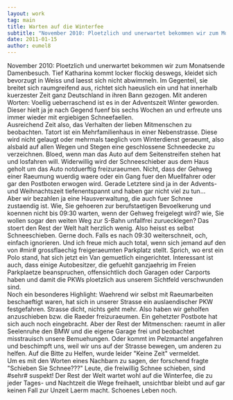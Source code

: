 ```yaml
---
layout: work
tag: main
title: Warten auf die Winterfee
subtitle: "November 2010: Ploetzlich und unerwartet bekommen wir zum Monatsende Damenbesuch. Tief Katharina kommt locker flockig deswegs, kleidet sich bevorzugt in Weiss und laesst sich nicht abwimmeln. Im Gegenteil, sie breitet sich raumgreifend aus, richtet sich&hellip;"
date: 2011-01-15
author: eumel8
---
```


<p>November 2010: Ploetzlich und unerwartet bekommen wir zum Monatsende Damenbesuch. Tief Katharina kommt locker flockig deswegs, kleidet sich bevorzugt in Weiss und laesst sich nicht abwimmeln. Im Gegenteil, sie breitet sich raumgreifend aus, richtet sich haeuslich ein und hat innerhalb kuerzester Zeit ganz Deutschland in ihren Bann gezogen. Mit anderen Worten: Voellig ueberraschend ist es in der Adventszeit Winter geworden. Dieser hielt ja je nach Gegend fuenf bis sechs Wochen an und erfreute uns immer wieder mit ergiebigen Schneefaellen. <br />Ausreichend Zeit also, das Verhalten der lieben Mitmenschen zu beobachten. Tatort ist ein Mehrfamilienhaus in einer Nebenstrasse. Diese wird nicht gelaugt oder mehrmals taeglich vom Winterdienst geraeumt, also alsbald auf allen Wegen und Stegen eine geschlossene Schneedecke zu verzeichnen. Bloed, wenn man das Auto auf dem Seitenstreifen stehen hat und losfahren will. Widerwillig wird der Schneeschieber aus dem Haus geholt um das Auto notduerftig freizuraeumen. Nicht, dass der Gehweg einer Raeumung wuerdig waere oder ein Gang fuer den Muellfahrer oder gar den Postboten erwogen wird. Gerade Letztere sind ja in der Advents- und Weihnachtszeit tiefenentspannt und haben gar nicht viel zu tun...<br />Aber wir bezahlen ja eine Hausverwaltung, die auch fuer Schnee zustaendig ist. Wie, Sie gehoeren zur berufstaetigen Bevoelkerung und koennen nicht bis 09:30 warten, wenn der Gehweg freigelegt wird? wie, Sie wollen sogar den weiten Weg zur S-Bahn unfallfrei zuruecklegen? Das stoert den Rest der Welt halt herzlich wenig. Also heisst es selbst Schneeschieben. Gerne doch. Falls es nach 09:30 weiterschneit, och, einfach ignorieren. Und ich freue mich auch total, wenn sich jemand auf den von #mir# grossflaechig freigeraeumten Parkplatz stellt. Sprich, wo erst ein Polo stand, hat sich jetzt ein Van gemuetlich eingerichtet. Interessant ist auch, dass einige Autobesitzer, die gefuehlt ganzjaehrig im Freien Parkplaetze beanspruchen, offensichtlich doch Garagen oder Carports haben und damit die PKWs ploetzlich aus unserem Sichtfeld verschwunden sind. <br />Noch ein besonderes Highlight: Waehrend wir selbst mit Raeumarbeiten beschaeftigt waren, hat sich in unserer Strasse ein auslaendischer PKW festgefahren. Strasse dicht, nichts geht mehr. Also haben wir geholfen anzuschieben bzw. die Raeder freizuraeumen. Ein gehetzter Postbote hat sich auch noch eingebracht. Aber der Rest der Mitmenschen: raeumt in aller Seelenruhe den BMW und die eigene Garage frei und beobachtet misstrauisch unsere Bemuehungen. Oder kommt im Pelzmantel angefahren und beschimpft uns, weil wir uns auf der Strasse bewegen, um anderen zu helfen. Auf die Bitte zu Helfen, wurde leider "Keine Zeit" vermeldet. <br />Um es mit den Worten eines Nachbarn zu sagen, der forschend fragte "Schieben Sie Schnee???" Leute, die freiwillig Schnee schieben, sind #sehr# suspekt! Der Rest der Welt wartet wohl auf die Winterfee, die zu jeder Tages- und Nachtzeit die Wege freihaelt, unsichtbar bleibt und auf gar keinen Fall zur Unzeit Laerm macht. Schoenes Leben noch.</p>
